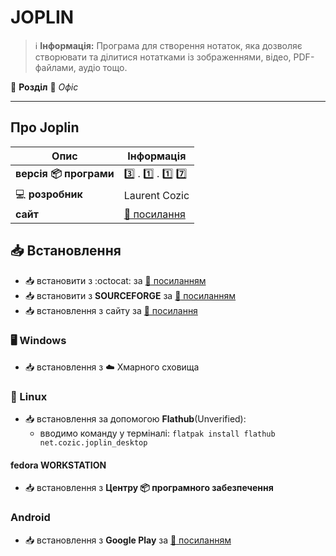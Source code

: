 # JOPLIN


> :information_source: **Інформація:** Програма для створення нотаток, яка дозволяє створювати та ділитися нотатками із зображеннями, відео, PDF-файлами, аудіо тощо.

:open_file_folder: **Розділ** :bookmark_tabs: *Офіс*

---

## Про Joplin

| Опис | Інформація |
| ---- | ---------- |
| **версія :package: програми** | :three: . :one: . :one: :seven: |
| :computer: **розробник** | Laurent Cozic |
| **сайт** | [:link: посилання](https://joplinapp.org/) |

## :inbox_tray: Встановлення

- :inbox_tray: встановити з :octocat: за [:link: посиланням](https://github.com/laurent22/joplin/releases)
- :inbox_tray: встановити з **SOURCEFORGE** за [:link: посиланням](https://sourceforge.net/projects/joplin.mirror/files/)
- :inbox_tray: встановлення з сайту за [:link: посилання](https://joplinapp.org/help/install/)

### :desktop_computer: Windows

- :inbox_tray: встановлення з :cloud: Хмарного сховища

### :penguin: Linux

- :inbox_tray: встановлення за допомогою **Flathub**(Unverified):
  - вводимо команду у терміналі: `flatpak install flathub net.cozic.joplin_desktop`

#### fedora WORKSTATION

- :inbox_tray: встановлення з **Центру :package: програмного забезпечення**

### Android

- :inbox_tray: встановлення з **Google Play** за [:link: посиланням](https://play.google.com/store/apps/details?id=net.cozic.joplin&hl=en_US)
